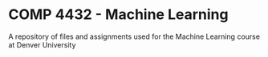 # COMP 4432 - Machine Learning

A repository of files and assignments used for the Machine Learning course at Denver University
